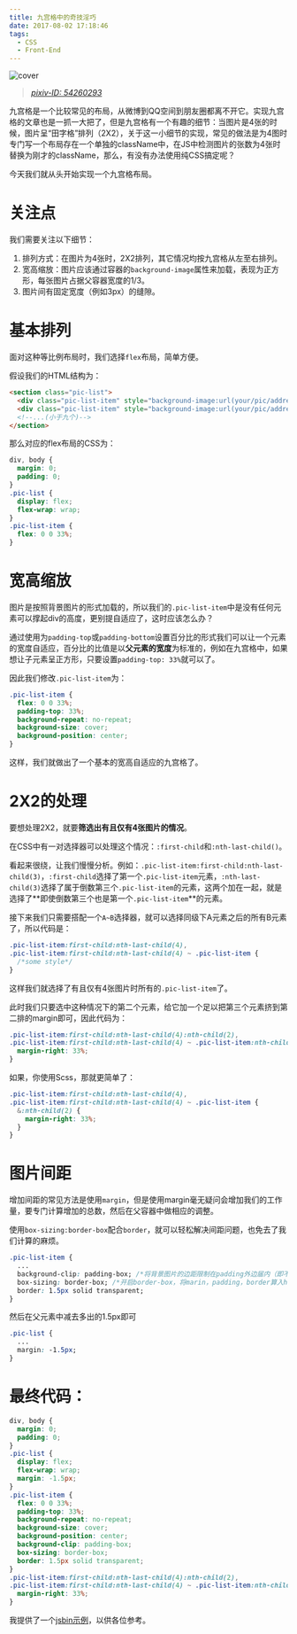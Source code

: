 ```yaml
---
title: 九宫格中的奇技淫巧
date: 2017-08-02 17:18:46
tags:
  - CSS
  - Front-End
---
```

![cover](http://oanr6klwj.bkt.clouddn.com/blog/3x3-grid-cover.jpg)
> [*pixiv-ID: 54260293*](https://www.pixiv.net/member_illust.php?mode=medium&illust_id=54260293)

九宫格是一个比较常见的布局，从微博到QQ空间到朋友圈都离不开它。实现九宫格的文章也是一抓一大把了，但是九宫格有一个有趣的细节：当图片是4张的时候，图片呈“田字格”排列（2X2），关于这一小细节的实现，常见的做法是为4图时专门写一个布局存在一个单独的className中，在JS中检测图片的张数为4张时替换为刚才的className，那么，有没有办法使用纯CSS搞定呢？

<!--more-->

今天我们就从头开始实现一个九宫格布局。

# 关注点

我们需要关注以下细节：

1. 排列方式：在图片为4张时，2X2排列，其它情况均按九宫格从左至右排列。
2. 宽高缩放：图片应该通过容器的`background-image`属性来加载，表现为正方形，每张图片占据父容器宽度的1/3。
3. 图片间有固定宽度（例如3px）的缝隙。



# 基本排列

面对这种等比例布局时，我们选择`flex`布局，简单方便。

假设我们的HTML结构为：

```HTML
<section class="pic-list">
  <div class="pic-list-item" style="background-image:url(your/pic/address)"></div>
  <div class="pic-list-item" style="background-image:url(your/pic/address)"></div>
  <!--...(小于九个)-->
</section>
```

那么对应的flex布局的CSS为：

```css
div, body {
  margin: 0;
  padding: 0;
}
.pic-list {
  display: flex;
  flex-wrap: wrap;
}
.pic-list-item {
  flex: 0 0 33%;
}
```



# 宽高缩放

图片是按照背景图片的形式加载的，所以我们的`.pic-list-item`中是没有任何元素可以撑起div的高度，更别提自适应了，这时应该怎么办？

通过使用为`padding-top`或`padding-bottom`设置百分比的形式我们可以让一个元素的宽度自适应，百分比的比值是以**父元素的宽度**为标准的，例如在九宫格中，如果想让子元素呈正方形，只要设置`padding-top: 33%`就可以了。

因此我们修改`.pic-list-item`为：

```CSS
.pic-list-item {
  flex: 0 0 33%;
  padding-top: 33%;
  background-repeat: no-repeat;
  background-size: cover;
  background-position: center;
}
```

这样，我们就做出了一个基本的宽高自适应的九宫格了。

# 2X2的处理

要想处理2X2，就要**筛选出有且仅有4张图片的情况**。

在CSS中有一对选择器可以处理这个情况：`:first-child`和`:nth-last-child()`。

看起来很绕，让我们慢慢分析。例如：`.pic-list-item:first-child:nth-last-child(3)`，`:first-child`选择了第一个`.pic-list-item`元素，`:nth-last-child(3)`选择了属于倒数第三个`.pic-list-item`的元素，这两个加在一起，就是选择了**即使倒数第三个也是第一个`.pic-list-item`**的元素。

接下来我们只需要搭配一个`A~B`选择器，就可以选择同级下A元素之后的所有B元素了，所以代码是：

```css
.pic-list-item:first-child:nth-last-child(4),
.pic-list-item:first-child:nth-last-child(4) ~ .pic-list-item {
  /*some style*/
}
```

这样我们就选择了有且仅有4张图片时所有的`.pic-list-item`了。

此时我们只要选中这种情况下的第二个元素，给它加一个足以把第三个元素挤到第二排的margin即可，因此代码为：

```CSS
.pic-list-item:first-child:nth-last-child(4):nth-child(2),
.pic-list-item:first-child:nth-last-child(4) ~ .pic-list-item:nth-child(2) {
  margin-right: 33%;
}
```

如果，你使用Scss，那就更简单了：

```SCSS
.pic-list-item:first-child:nth-last-child(4),
.pic-list-item:first-child:nth-last-child(4) ~ .pic-list-item {
  &:nth-child(2) {
    margin-right: 33%;
  }
}
```

# 图片间距

增加间距的常见方法是使用`margin`，但是使用margin毫无疑问会增加我们的工作量，要专门计算增加的总数，然后在父容器中做相应的调整。

使用`box-sizing:border-box`配合`border`，就可以轻松解决间距问题，也免去了我们计算的麻烦。

```CSS
.pic-list-item {
  ...
  background-clip: padding-box; /*将背景图片的边距限制在padding外边届内（即不填充border）*/
  box-sizing: border-box; /*开启border-box，将marin，padding，border算入height和width*/
  border: 1.5px solid transparent;
}
```



然后在父元素中减去多出的1.5px即可

```CSS
.pic-list {
  ...
  margin: -1.5px;
}
```

# 最终代码：

```CSS
div, body {
  margin: 0;
  padding: 0;
}
.pic-list {
  display: flex;
  flex-wrap: wrap;
  margin: -1.5px;
}
.pic-list-item {
  flex: 0 0 33%;
  padding-top: 33%;
  background-repeat: no-repeat;
  background-size: cover;
  background-position: center;
  background-clip: padding-box;
  box-sizing: border-box;
  border: 1.5px solid transparent;
}
.pic-list-item:first-child:nth-last-child(4):nth-child(2),
.pic-list-item:first-child:nth-last-child(4) ~ .pic-list-item:nth-child(2) {
  margin-right: 33%;
}
```



我提供了一个[jsbin示例](http://jsbin.com/nojujaw/edit?html,css,output)，以供各位参考。